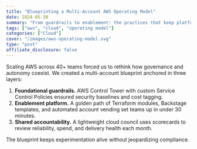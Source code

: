 ```yaml
---
title: "Blueprinting a Multi-Account AWS Operating Model"
date: 2024-05-30
summary: "From guardrails to enablement: the practices that keep platform and product teams aligned."
tags: ["aws", "cloud", "operating model"]
categories: ["Cloud"]
cover: "/images/aws-operating-model.svg"
type: "post"
affiliate_disclosure: false
---
```


Scaling AWS across 40+ teams forced us to rethink how governance and autonomy coexist. We created a multi-account blueprint anchored in three layers:

1. **Foundational guardrails.** AWS Control Tower with custom Service Control Policies ensured security baselines and cost tagging.
2. **Enablement platform.** A golden path of Terraform modules, Backstage templates, and automated account vending set teams up in under 30 minutes.
3. **Shared accountability.** A lightweight cloud council uses scorecards to review reliability, spend, and delivery health each month.

The blueprint keeps experimentation alive without jeopardizing compliance.
